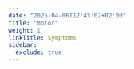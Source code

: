 ```yaml
---
date: "2025-04-06T12:45:02+02:00"
title: "motor"
weight: 1
linkTitle: Symptoms
sidebar:
  exclude: true
---
```

